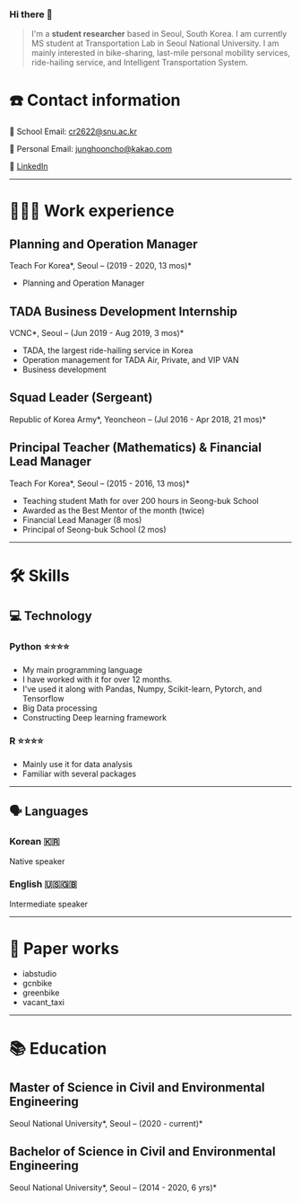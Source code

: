### Hi there 👋

<!--
**cr2622/cr2622** is a ✨ _special_ ✨ repository because its `README.md` (this file) appears on your GitHub profile.

Here are some ideas to get you started:

- 🔭 I’m currently working on ...
- 🌱 I’m currently learning ...
- 👯 I’m looking to collaborate on ...
- 🤔 I’m looking for help with ...
- 💬 Ask me about ...
- 📫 How to reach me: ...
- 😄 Pronouns: ...
- ⚡ Fun fact: ...
-->
> I'm a **student researcher** based in Seoul, South Korea.
I am currently MS student at Transportation Lab in Seoul National University.
I am mainly interested in bike-sharing, last-mile personal mobility services, ride-hailing service, and Intelligent Transportation System.

# ☎️ Contact information

📧 School Email: cr2622@snu.ac.kr

📧 Personal Email: junghooncho@kakao.com

🔗 [LinkedIn](https://www.linkedin.com/in/junghoon-cho/)

---

# **👩🏻‍💻** Work experience

## Planning and Operation Manager

Teach For Korea*, Seoul – (2019 - 2020, 13 mos)*

- Planning and Operation Manager

## TADA Business Development Internship

VCNC*, Seoul – (Jun 2019 - Aug 2019, 3 mos)*

- TADA, the largest ride-hailing service in Korea
- Operation management for TADA Air, Private, and VIP VAN
- Business development

## Squad Leader (Sergeant)

Republic of Korea Army*, Yeoncheon – (Jul 2016 - Apr 2018, 21 mos)*

## Principal Teacher (Mathematics) & Financial Lead Manager

Teach For Korea*, Seoul – (2015 - 2016, 13 mos)*

- Teaching student Math for over 200 hours in Seong-buk School
- Awarded as the Best Mentor of the month (twice)
- Financial Lead Manager (8 mos)
- Principal of Seong-buk School (2 mos)

---

# 🛠 Skills

## 💻 Technology

### Python ⭐️⭐️⭐️⭐️

- My main programming language
- I have worked with it for over 12 months.
- I've used it along with Pandas, Numpy, Scikit-learn, Pytorch, and Tensorflow
- Big Data processing
- Constructing Deep learning framework

### R  ⭐️⭐️⭐️⭐️

- Mainly use it for data analysis
- Familiar with several packages

---

## 🗣 Languages

### Korean 🇰🇷

Native speaker

### English 🇺🇸🇬🇧

Intermediate speaker

---

# 📜 Paper works

- iabstudio
- gcnbike
- greenbike
- vacant_taxi

---

# 📚 Education

## Master **of Science in Civil and Environmental Engineering**

Seoul National University*, Seoul – (2020 - current)*

## **Bachelor of Science in Civil and Environmental Engineering**

Seoul National University*, Seoul – (2014 - 2020, 6 yrs)*
